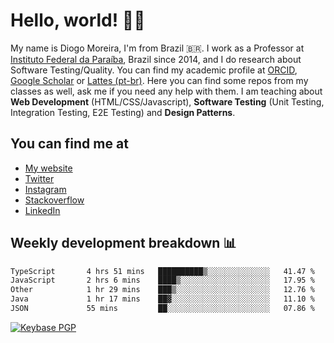# Hello, world! 👋🏻

My name is Diogo Moreira, I'm from Brazil 🇧🇷. I work as a Professor at [Instituto Federal da Paraíba](https://ifpb.edu.br), Brazil since 2014, and I do research about Software Testing/Quality. You can find my academic profile at [ORCID](https://orcid.org/0000-0003-1803-6565), [Google Scholar](https://scholar.google.com.br/citations?hl=pt-BR&user=DlSdlvEAAAAJ) or [Lattes (pt-br)](http://buscatextual.cnpq.br/buscatextual/visualizacv.do?id=K4384159A1). Here you can find some repos from my classes as well, ask me if you need any help with them. I am teaching about **Web Development** (HTML/CSS/Javascript), **Software Testing** (Unit Testing, Integration Testing, E2E Testing) and **Design Patterns**.

## You can find me at
- [My website](https://diogodmoreira.com)
- [Twitter](https://twitter.com/diogodmoreira)
- [Instagram](https://instagram.com/diogo.dmoreira)
- [Stackoverflow](https://stackoverflow.com/users/1541533/diogo-moreira)
- [LinkedIn](https://linkedin.com/in/diogodmoreira)

## Weekly development breakdown 📊

<!--START_SECTION:waka-->

```txt
TypeScript       4 hrs 51 mins   ██████████▒░░░░░░░░░░░░░░   41.47 %
JavaScript       2 hrs 6 mins    ████▒░░░░░░░░░░░░░░░░░░░░   17.95 %
Other            1 hr 29 mins    ███▒░░░░░░░░░░░░░░░░░░░░░   12.76 %
Java             1 hr 17 mins    ██▓░░░░░░░░░░░░░░░░░░░░░░   11.10 %
JSON             55 mins         ██░░░░░░░░░░░░░░░░░░░░░░░   07.86 %
```

<!--END_SECTION:waka-->

[![Keybase PGP](https://img.shields.io/keybase/pgp/diogomoreira?style=flat-square)](https://keybase.io/diogomoreira)

